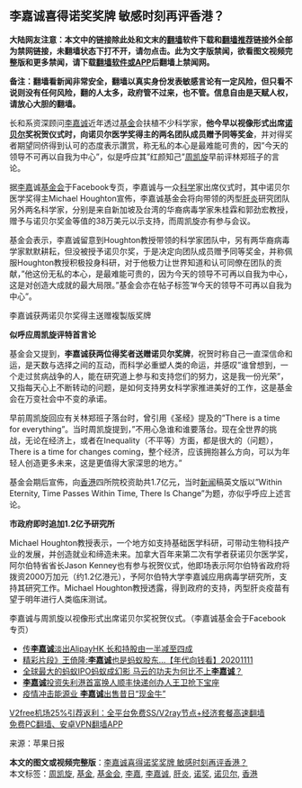  <h2>李嘉诚喜得诺奖奖牌 敏感时刻再评香港？</h2> <p class="notice"><b>大陆网友注意：本文中的链接除此处和文末的<a href="https://github.com/bannedbook/fanqiang" >翻墙</a>软件下载和<a href="https://github.com/killgcd/justmysocks/blob/master/README.md">翻墙推荐</a>链接外全部为禁网链接，未翻墙状态下打不开，请勿点击。此为文字版禁闻，欲看图文视频完整版和更多禁闻，请下载<a href="https://github.com/bannedbook/fanqiang">翻墙软件或APP</a>后翻墙上禁闻网。</p><p>备注：翻墙看新闻非常安全，翻墙以真实身份发表敏感言论有一定风险，但只看不说则没有任何风险，翻的人太多，政府管不过来，也不管。信息自由是天赋人权，请放心大胆的翻墙。</b></p>  <div class="entry"> <p id="conimg">长和系资深顾问<a href="https://www.bannedbook.org/bnews/tag/%e6%9d%8e%e5%98%89%e8%af%9a/" class="st_tag internal_tag" rel="tag" title="标签 李嘉诚 下的日志">李嘉诚</a>近年透过<a href="https://www.bannedbook.org/bnews/tag/%E5%9F%BA%E9%87%91/" class="st_tag internal_tag" rel="tag" title="标签 基金 下的日志">基金</a>会扶植不少科学家，<strong>他今早以视像形式出席<a href="https://www.bannedbook.org/bnews/tag/%e8%af%ba%e8%b4%9d%e5%b0%94/" class="st_tag internal_tag" rel="tag" title="标签 诺贝尔 下的日志">诺贝尔</a>奖祝贺仪式时，向诺贝尔医学奖得主的两名团队成员赠予同等奖金</strong>，并对得奖者期望同侪得到认可的态度表示讚赏，称无私的本心是最难能可贵的，因&#8221;今天的领导不可再以自我为中心&#8221;，似是呼应其&#8221;红颜知己&#8221;<a href="https://www.bannedbook.org/bnews/tag/%e5%91%a8%e5%87%af%e6%97%8b/" class="st_tag internal_tag" rel="tag" title="标签 周凯旋 下的日志">周凯旋</a>早前评林郑班子的言论。</p> <p>据<a href="https://www.bannedbook.org/bnews/tag/%e6%9d%8e%e5%98%89/" class="st_tag internal_tag" rel="tag" title="标签 李嘉 下的日志">李嘉</a>诚<a href="https://www.bannedbook.org/bnews/tag/%E5%9F%BA%E9%87%91%E4%BC%9A/" class="st_tag internal_tag" rel="tag" title="标签 基金会 下的日志">基金会</a>于Facebook专页，李嘉诚与一众<span class='wp_keywordlink'><a href="https://www.bannedbook.org/forum11/topic309.html" title="禁片：“科学”的棍子" target="_blank">科学</a></span>家出席仪式时，其中诺贝尔医学奖得主Michael Houghton宣佈，李嘉诚基金会将向带领的丙型<a href="https://www.bannedbook.org/bnews/tag/%E8%82%9D%E7%82%8E/" class="st_tag internal_tag" rel="tag" title="标签 肝炎 下的日志">肝炎</a>研究团队另外两名科学家，分别是来自新加坡及台湾的华裔病毒学家朱桂霖和郭劲宏教授，赠予与诺贝尔奖金等值的38万美元以示支持，而周凯旋亦有参与会议。</p> <p>基金会表示，李嘉诚留意到Houghton教授带领的科学家团队中，另有两华裔病毒学家默默耕耘，但没被授予诺贝尔奖，于是决定向团队成员赠予同等奖金，并称佩服Houghton教授积极投身科研，对于他极力让世界知道和认可同僚在团队的贡献，&#8221;他这份无私的本心，是最难能可贵的，因为今天的领导不可再以自我为中心，这是对创造大成就的最大局限。&#8221;基金会亦在帖子标签&#8221;#今天的领导不可再以自我为中心&#8221;。</p>  <p>李嘉诚获两诺贝尔奖得主送赠複製版奖牌</p> <p><strong>似呼应周凯旋评特首言论</strong></p> <p>基金会又提到，<strong>李嘉诚获两位得奖者送赠诺贝尔奖牌</strong>，祝贺时称自己一直深信命和运，是天数与选择之间的互动，而科学必重塑人类的命运，并感叹&#8221;谁曾想到，一个走过贫病战争的人，能在研究道上参与和支持您们的努力，这是我一份光荣&#8221;，又指每天心上不断转动的问题，是如何支持男女科学家推进美好的工作，这是基金会在万变社会中不变的承诺。</p>  <p>早前周凯旋回应有关林郑班子落台时，曾引用《圣经》提及的&#8221;There is a time for everything&#8221;。当时周凯旋提到，&#8221;不用心急谁和谁要落台。现在全世界的挑战，无论在经济上，或者在Inequality（不平等）方面，都是很大的（问题），There is a time for changes coming，整个经济，应该拥抱甚么方向，可以为年轻人创造更多未来，这是更值得大家深思的地方。&#8221;</p> <p>基金会期后宣佈，向<a href="https://www.bannedbook.org/bnews/tag/%e9%a6%99%e6%b8%af/" class="st_tag internal_tag" rel="tag" title="标签 香港 下的日志">香港</a>四所院校资助共1.7亿元，当时<span class='wp_keywordlink_affiliate'><a href="https://www.bannedbook.org/" title="新闻">新闻</a></span>稿英文版以&#8221;Within Eternity, Time Passes Within Time, There Is Change&#8221;为题，亦似乎呼应上述言论。</p> <p><strong>市政府即时追加1.2亿予研究所</strong></p>  <p>Michael Houghton教授表示，一个地方如支持基础医学科研，可带动生物科技产业的发展，并创造就业和缔造未来。加拿大百年来第二次有学者获诺贝尔医学奖，阿尔伯特省省长Jason Kenney也有参与祝贺仪式，他即场表示阿尔伯特省政府将拨资2000万加元（约1.2亿港元），予阿尔伯特大学李嘉诚应用病毒学研究所，支持其研究工作。Michael Houghton教授透露，得到政府的支持，丙型肝炎疫苗有望于明年进行人类临床测试。</p> <p>李嘉诚与周凯旋以视像形式出席诺贝尔奖祝贺仪式。（李嘉诚基金会于Facebook专页）</p> <ul class='op-related-articles' title='相关阅读'> <li><a href='https://www.bannedbook.org/bnews/headline/20201123/1435692.html' target='_blank'>传<b>李嘉诚</b>淡出AlipayHK 长和持股由一半减至四成</a></li> <li><a href='https://www.bannedbook.org/bnews/taiwannews/20201111/1429542.html' target='_blank'>精彩片段》王倚隆:<b>李嘉诚</b>也是蚂蚁股东...【年代向钱看】20201111</a></li> <li><a href='https://www.bannedbook.org/bnews/baitai/20201107/1427293.html' target='_blank'>全球最大的蚂蚁IPO蚂蚁成幻影 马云的功夫为何比不上<b>李嘉诚</b>？</a></li> <li><a href='https://www.bannedbook.org/bnews/baitai/20201030/1422971.html' target='_blank'><b>李嘉诚</b>投资失利港首富换人顺丰快递创办人王卫抢下宝座</a></li> <li><a href='https://www.bannedbook.org/bnews/cnnews/20201028/1421386.html' target='_blank'>疫情冲击能源业 <b>李嘉诚</b>出售昔日“现金牛”</a></li> </ul> <p class="texttj"> <a href="https://www.bannedbook.org/forum23/topic22702.html" target="_blank">V2free机场25%引荐返利：全平台免费SS/V2ray节点+经济套餐高速翻墙</a><br/> <a href="https://github.com/bannedbook/fanqiang/wiki/%E7%A6%81%E9%97%BB%E7%BD%91%E5%AE%89%E5%8D%93%E7%BF%BB%E5%A2%99%E6%96%B0%E9%97%BBAPP" target="_blank">免费PC翻墙、安卓VPN翻墙APP</a></p><p> 来源：苹果日报 </p> <a name='sharetosocial'></a>       <div><b>本文的图文或视频完整版</b>：<a href='https://www.bannedbook.org/bnews/cnnews/hknews/20201212/1446147.html'>李嘉诚喜得诺奖奖牌 敏感时刻再评香港？</a></div>  </div><!--END ENTRY--> <div class="postfooter"> <div>本文标签：<a href="https://www.bannedbook.org/bnews/tag/%e5%91%a8%e5%87%af%e6%97%8b/" rel="tag">周凯旋</a>, <a href="https://www.bannedbook.org/bnews/tag/%E5%9F%BA%E9%87%91/" rel="tag">基金</a>, <a href="https://www.bannedbook.org/bnews/tag/%E5%9F%BA%E9%87%91%E4%BC%9A/" rel="tag">基金会</a>, <a href="https://www.bannedbook.org/bnews/tag/%e6%9d%8e%e5%98%89/" rel="tag">李嘉</a>, <a href="https://www.bannedbook.org/bnews/tag/%e6%9d%8e%e5%98%89%e8%af%9a/" rel="tag">李嘉诚</a>, <a href="https://www.bannedbook.org/bnews/tag/%E8%82%9D%E7%82%8E/" rel="tag">肝炎</a>, <a href="https://www.bannedbook.org/bnews/tag/%e8%af%ba%e5%a5%96/" rel="tag">诺奖</a>, <a href="https://www.bannedbook.org/bnews/tag/%e8%af%ba%e8%b4%9d%e5%b0%94/" rel="tag">诺贝尔</a>, <a href="https://www.bannedbook.org/bnews/tag/%e9%a6%99%e6%b8%af/" rel="tag">香港</a></div>  </div><!--END POSTFOOTER--> 